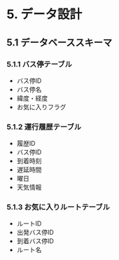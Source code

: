 # 5. データ設計

## 5.1 データベーススキーマ
### 5.1.1 バス停テーブル
- バス停ID
- バス停名
- 緯度・経度
- お気に入りフラグ

### 5.1.2 運行履歴テーブル
- 履歴ID
- バス停ID
- 到着時刻
- 遅延時間
- 曜日
- 天気情報

### 5.1.3 お気に入りルートテーブル
- ルートID
- 出発バス停ID
- 到着バス停ID
- ルート名 